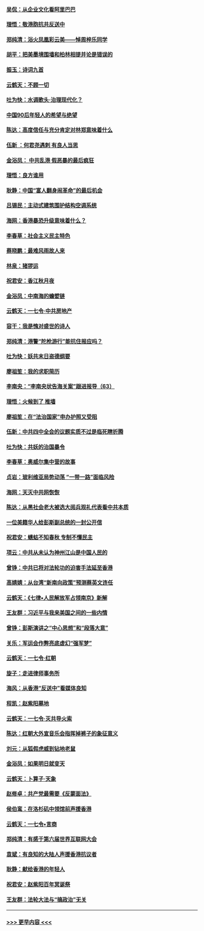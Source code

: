 #### [吴侃：从企业文化看阿里巴巴](../pages/nsc993/n11645476.md?t=11102322) 
#### [理悟：敬港胞抗共反送中](../pages/nsc993/n11645466.md?t=11102322) 
#### [郑纯清：浴火凤凰彩云美——悼周梓乐同学](../pages/nsc993/n11645155.md?t=11102322) 
#### [胡平：把美墨境围墙和柏林相提并论是错误的](../pages/nsc993/n11645134.md?t=11102322) 
#### [振玉：诗词九首](../pages/nsc993/n11644081.md?t=11102322) 
#### [云鹤天：不顾一切](../pages/nsc993/n11643508.md?t=11102322) 
#### [吐为快：水调歌头·治理现代化？](../pages/nsc993/n11643485.md?t=11102322) 
#### [中国90后年轻人的希望与绝望](../pages/nsc993/n11642317.md?t=11102322) 
#### [陈达：高度信任与充分肯定对林郑意味着什么](../pages/nsc993/n11641441.md?t=11102322) 
#### [伍新 ：何君尧遇刺 有良人当思](../pages/nsc993/n11641503.md?t=11102322) 
#### [金浴凤： 中共乱港  假恶暴的最后疯狂](../pages/nsc993/n11641495.md?t=11102322) 
#### [理悟：良方谁用](../pages/nsc993/n11641463.md?t=11102322) 
#### [耿静：中国“富人翻身闹革命”的最后机会](../pages/nsc993/n11640655.md?t=11102322) 
#### [吕锡民：主动式建筑围护结构空调系统](../pages/nsc993/n11640168.md?t=11102322) 
#### [海网：香港暴恐升级意味着什么？](../pages/nsc993/n11635904.md?t=11102322) 
#### [李春草：社会主义民主特色](../pages/nsc993/n11634657.md?t=11102322) 
#### [蔡晓鹏：最难风雨故人来](../pages/nsc993/n11633145.md?t=11102322) 
#### [林泉：猪猡运](../pages/nsc993/n11631469.md?t=11102322) 
#### [祝君安：香江秋月夜](../pages/nsc993/n11631440.md?t=11102322) 
#### [金浴凤：中南海的蟾嬖链](../pages/nsc993/n11631290.md?t=11102322) 
#### [云鹤天：一七令·中共房地产](../pages/nsc993/n11630084.md?t=11102322) 
#### [容干：我是愧对盛世的诗人](../pages/nsc993/n11630059.md?t=11102322) 
#### [郑纯清：港警“陀枪游行”能抗住报应吗？](../pages/nsc993/n11629999.md?t=11102322) 
#### [吐为快：妖共末日盗德纲要](../pages/nsc993/n11628610.md?t=11102322) 
#### [廖祖笙：我的求职简历](../pages/nsc993/n11628492.md?t=11102322) 
#### [李南央：“李南央状告海关案”跟进报导（63）](../pages/nsc993/n11627039.md?t=11102322) 
#### [理悟：火候到了 推墙](../pages/nsc993/n11626917.md?t=11102322) 
#### [廖祖笙：在“法治国家”申办护照又受阻](../pages/nsc993/n11626500.md?t=11102322) 
#### [伍新：中共四中全会的议题实质不过是临死瞎折腾](../pages/nsc993/n11621774.md?t=11102322) 
#### [吐为快：共妖的治国暴令](../pages/nsc993/n11621401.md?t=11102322) 
#### [李春草：奥威尔集中营的故事](../pages/nsc993/n11621373.md?t=11102322) 
#### [贞岩：玻利维亚局势动荡 “一带一路”面临风险](../pages/nsc993/n11619480.md?t=11102322) 
#### [海网：天灭中共网恢恢](../pages/nsc993/n11618261.md?t=11102322) 
#### [陈达：从黑社会老大被选大阅兵观礼代表看中共本质](../pages/nsc993/n11618229.md?t=11102322) 
#### [一位美籍华人给彭斯副总统的一封公开信](../pages/nsc993/n11616906.md?t=11102322) 
#### [祝君安：蟪蛄不知春秋  专制不懂民主](../pages/nsc993/n11616882.md?t=11102322) 
#### [项云：中共从未认为神州江山是中国人民的](../pages/nsc993/n11616763.md?t=11102322) 
#### [曾铮：中共已将对法轮功的迫害手法延至香港](../pages/nsc993/n11616561.md?t=11102322) 
#### [高婧婧：从台湾“新南向政策”预测蔡英文连任](../pages/nsc993/n11616518.md?t=11102322) 
#### [云鹤天：《七律▪人民解放军占领南京》新解](../pages/nsc993/n11616490.md?t=11102322) 
#### [王友群：习近平与我来美国之间的一些内情](../pages/nsc993/n11615052.md?t=11102322) 
#### [曾铮：彭斯演讲之“中心思想”和“段落大意”](../pages/nsc993/n11615020.md?t=11102322) 
#### [关乐：军运会作弊亮底虚幻“强军梦”](../pages/nsc993/n11615008.md?t=11102322) 
#### [云鹤天：一七令‧红朝](../pages/nsc993/n11615000.md?t=11102322) 
#### [旋子：走进律师事务所](../pages/nsc993/n11614894.md?t=11102322) 
#### [海风：从香港“反送中”看媒体良知](../pages/nsc993/n11614480.md?t=11102322) 
#### [程凯：赵紫阳墓地](../pages/nsc993/n11614464.md?t=11102322) 
#### [云鹤天：一七令‧灭共导火索](../pages/nsc993/n11613471.md?t=11102322) 
#### [陈达：红朝大外宣音乐会指挥掉裤子的象征意义](../pages/nsc993/n11613456.md?t=11102322) 
#### [刘元：从狐假虎威到钻地老鼠](../pages/nsc993/n11612832.md?t=11102322) 
#### [金浴凤：如果明日就变天](../pages/nsc993/n11611135.md?t=11102322) 
#### [云鹤天：卜算子‧天象](../pages/nsc993/n11609023.md?t=11102322) 
#### [赵修卓：共产党最需要《反蒙面法》](../pages/nsc993/n11608006.md?t=11102322) 
#### [侯伯鸾：在洛杉矶中领馆前声援香港](../pages/nsc993/n11607802.md?t=11102322) 
#### [云鹤天：一七令•言商](../pages/nsc993/n11606248.md?t=11102322) 
#### [郑纯清：有感于第六届世界互联网大会](../pages/nsc993/n11604718.md?t=11102322) 
#### [袁斌：有良知的大陆人声援香港抗议者](../pages/nsc993/n11603673.md?t=11102322) 
#### [耿静：献给香港的年轻人](../pages/nsc993/n11602462.md?t=11102322) 
#### [祝君安：赵紫阳百年冥诞祭](../pages/nsc993/n11601386.md?t=11102322) 
#### [王友群：法轮大法与“搞政治”无关](../pages/nsc993/n11601658.md?t=11102322) 

----
#### [ >>> 更早内容 <<< ](../indexes/nsc993-earlier.md)
